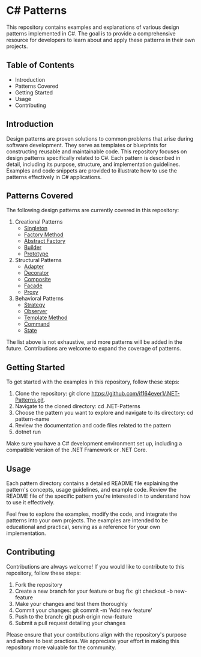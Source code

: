 C# Patterns
===
This repository contains examples and explanations of various design patterns implemented in C#. The goal is to provide a comprehensive resource for developers to learn about and apply these patterns in their own projects.

## Table of Contents
- Introduction
- Patterns Covered
- Getting Started
- Usage
- Contributing

## Introduction
Design patterns are proven solutions to common problems that arise during software development. They serve as templates or blueprints for constructing reusable and maintainable code. This repository focuses on design patterns specifically related to C#.
Each pattern is described in detail, including its purpose, structure, and implementation guidelines. Examples and code snippets are provided to illustrate how to use the patterns effectively in C# applications.

## Patterns Covered
The following design patterns are currently covered in this repository:
1. Creational Patterns
    - [Singleton](https://github.com/if164ever1/.NET-Patterns/tree/main/Singleton)
    - [Factory Method](https://github.com/if164ever1/.NET-Patterns/tree/main/FactoryMethod)
    - [Abstract Factory](https://github.com/if164ever1/.NET-Patterns/tree/main/AbstractFactory)
    - [Builder](https://github.com/if164ever1/.NET-Patterns/tree/main/Builder)
    - [Prototype](https://github.com/if164ever1/.NET-Patterns/tree/main/Prototype)
2. Structural Patterns
    - [Adapter](https://github.com/if164ever1/.NET-Patterns/tree/main/Adapter)
    - [Decorator](https://github.com/if164ever1/.NET-Patterns/tree/main/Decorator)
    - [Composite](https://github.com/if164ever1/.NET-Patterns/tree/main/Composite)
    - [Facade](https://github.com/if164ever1/.NET-Patterns/tree/main/Facade)
    - [Proxy](https://github.com/if164ever1/.NET-Patterns/tree/main/Proxy)
3. Behavioral Patterns
    - [Strategy](https://github.com/if164ever1/.NET-Patterns/tree/main/Strategy)
    - [Observer](https://github.com/if164ever1/.NET-Patterns/tree/main/Observer)
    - [Template Method](https://github.com/if164ever1/.NET-Patterns/blob/main/Singleton/Program.cs)
    - [Command](https://github.com/if164ever1/.NET-Patterns/blob/main/Singleton/Program.cs)
    - [State](https://github.com/if164ever1/.NET-Patterns/blob/main/Singleton/Program.cs)
  
The list above is not exhaustive, and more patterns will be added in the future. Contributions are welcome to expand the coverage of patterns.

## Getting Started
To get started with the examples in this repository, follow these steps:

1. Clone the repository: git clone https://github.com/if164ever1/.NET-Patterns.git.
2. Navigate to the cloned directory: cd .NET-Patterns
3. Choose the pattern you want to explore and navigate to its directory: cd pattern-name
4. Review the documentation and code files related to the pattern
5. dotnet run

Make sure you have a C# development environment set up, including a compatible version of the .NET Framework or .NET Core.
## Usage
Each pattern directory contains a detailed README file explaining the pattern's concepts, usage guidelines, and example code. Review the README file of the specific pattern you're interested in to understand how to use it effectively.

Feel free to explore the examples, modify the code, and integrate the patterns into your own projects. The examples are intended to be educational and practical, serving as a reference for your own implementation.

## Contributing
Contributions are always welcome! If you would like to contribute to this repository, follow these steps:
1. Fork the repository
2. Create a new branch for your feature or bug fix: git checkout -b new-feature
3. Make your changes and test them thoroughly
4. Commit your changes: git commit -m 'Add new feature'
5. Push to the branch: git push origin new-feature
6. Submit a pull request detailing your changes

Please ensure that your contributions align with the repository's purpose and adhere to best practices. We appreciate your effort in making this repository more valuable for the community.